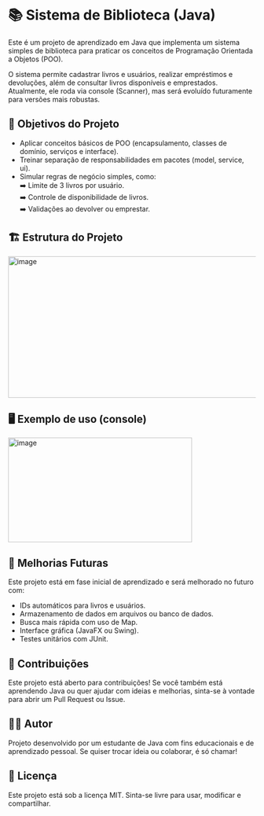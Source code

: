 # 📚 Sistema de Biblioteca (Java)

Este é um projeto de aprendizado em Java que implementa um sistema simples de biblioteca para praticar os conceitos de Programação Orientada a Objetos (POO).

O sistema permite cadastrar livros e usuários, realizar empréstimos e devoluções, além de consultar livros disponíveis e emprestados.
Atualmente, ele roda via console (Scanner), mas será evoluído futuramente para versões mais robustas.

## 🚀 Objetivos do Projeto

- Aplicar conceitos básicos de POO (encapsulamento, classes de domínio, serviços e interface).
- Treinar separação de responsabilidades em pacotes (model, service, ui).
- Simular regras de negócio simples, como:
  <br>➡️ Limite de 3 livros por usuário.
  <br>➡️ Controle de disponibilidade de livros.
  <br>➡️ Validações ao devolver ou emprestar.

## 🏗️ Estrutura do Projeto
<img width="583" height="288" alt="image" src="https://github.com/user-attachments/assets/ad4364e4-a71a-4e9f-ba5a-bb48f5daa77b" />

## 🖥️ Exemplo de uso (console)
<img width="374" height="213" alt="image" src="https://github.com/user-attachments/assets/92616854-0c79-4e71-82c3-72edcdd490f9" />

## 📅 Melhorias Futuras
Este projeto está em fase inicial de aprendizado e será melhorado no futuro com:
- IDs automáticos para livros e usuários.
- Armazenamento de dados em arquivos ou banco de dados.
- Busca mais rápida com uso de Map.
- Interface gráfica (JavaFX ou Swing).
- Testes unitários com JUnit.

## 🤝 Contribuições
Este projeto está aberto para contribuições! Se você também está aprendendo Java ou quer ajudar com ideias e melhorias, sinta-se à vontade para abrir um Pull Request ou Issue.

## 👨‍💻 Autor
Projeto desenvolvido por um estudante de Java com fins educacionais e de aprendizado pessoal. Se quiser trocar ideia ou colaborar, é só chamar!

## 📄 Licença
Este projeto está sob a licença MIT. Sinta-se livre para usar, modificar e compartilhar.
